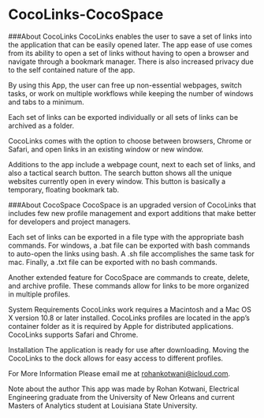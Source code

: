 # CocoLinks-CocoSpace

###About CocoLinks
CocoLinks enables the user to save a set of links into the application that can be easily opened later. The app ease of use comes from its ability to open a set of links without having to open a browser and navigate through a bookmark manager. There is also increased privacy due to the self contained nature of the app.

By using this App, the user can free up non-essential webpages, switch tasks, or work on multiple workflows while keeping the number of windows and tabs to a minimum.

Each set of links can be exported individually or all sets of links can be archived as a folder.

CocoLinks comes with the option to choose between browsers, Chrome or Safari, and open links in an existing window or new window.

Additions to the app include a webpage count, next to each set of links, and also a tactical search button. The search button shows all the unique websites currently open in every window. This button is basically a temporary, floating bookmark tab.

###About CocoSpace
CocoSpace is an upgraded version of CocoLinks that includes few new profile management and export additions that make better for developers and project managers.

Each set of links can be exported in a file type with the appropriate bash commands. For windows, a .bat file can be exported with bash commands to auto-open the links using bash. A .sh file accomplishes the same task for mac. Finally, a .txt file can be exported with no bash commands.

Another extended feature for CocoSpace are commands to create, delete, and archive profile. These commands allow for links to be more organized in multiple profiles.

System Requirements
CocoLinks work requires a Macintosh and a Mac OS X version 10.8 or later installed. CocoLinks profiles are located in the app’s container folder as it is required by Apple for distributed applications. CocoLinks supports Safari and Chrome.

Installation
The application is ready for use after downloading. Moving the CocoLinks to the dock allows for easy access to different profiles.

For More Information
Please email me at rohankotwani@icloud.com.

Note about the author
This app was made by Rohan Kotwani, Electrical Engineering graduate from the University of New Orleans and current Masters of Analytics student at Louisiana State University.
